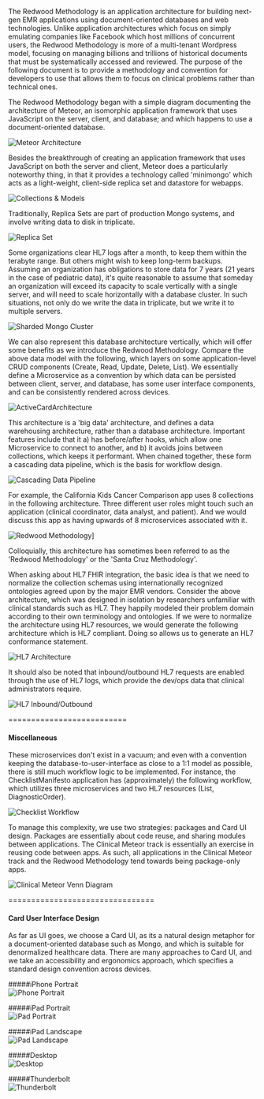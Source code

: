 The Redwood Methodology is an application architecture for building next-gen EMR applications using document-oriented databases and web technologies.  Unlike application architectures which focus on simply emulating companies like Facebook which host millions of concurrent users, the Redwood Methodology is more of a multi-tenant Wordpress model, focusing on managing billions and trillions of historical documents that must be systematically accessed and reviewed. The purpose of the following document is to provide a methodology and convention for developers to use that allows them to focus on clinical problems rather than technical ones.

The Redwood Methodology began with a simple diagram documenting the architecture of Meteor, an isomorphic application framework that uses JavaScript on the server, client, and database; and which happens to use a document-oriented database.

![Meteor Architecture](https://raw.githubusercontent.com/clinical-meteor/cookbook/master/images/Meteor%20Architecture%20-%20Basic.jpg)

Besides the breakthrough of creating an application framework that uses JavaScript on both the server and client, Meteor does a particularly noteworthy thing, in that it provides a technology called 'minimongo' which acts as a light-weight, client-side replica set and datastore for webapps.  

![Collections & Models](https://raw.githubusercontent.com/clinical-meteor/cookbook/master/images/whitepapers/redwood/CollectionsAndModels.PNG)

Traditionally, Replica Sets are part of production Mongo systems, and involve writing data to disk in triplicate.  

![Replica Set](https://raw.githubusercontent.com/clinical-meteor/cookbook/master/images/whitepapers/redwood/ReplicaSet.PNG)

Some organizations clear HL7 logs after a month, to keep them within the terabyte range.  But others might wish to keep long-term backups.  Assuming an organization has obligations to store data for 7 years (21 years in the case of pediatric data), it's quite reasonable to assume that someday an organization will exceed its capacity to scale vertically with a single server, and will need to scale horizontally with a database cluster.  In such situations, not only do we write the data in triplicate, but we write it to multiple servers.

![Sharded Mongo Cluster](https://raw.githubusercontent.com/clinical-meteor/cookbook/master/images/whitepapers/redwood/ShardedMongoCluster.PNG)

We can also represent this database architecture vertically, which will offer some benefits as we introduce the Redwood Methodology.  Compare the above data model with the following, which layers on some application-level CRUD components (Create, Read, Update, Delete, List).  We essentially define a Microservice as a convention by which data can be persisted between client, server, and database, has some user interface components, and can be consistently rendered across devices.  

![ActiveCardArchitecture](https://raw.githubusercontent.com/clinical-meteor/cookbook/master/images/whitepapers/redwood/ActiveCardArchitecture.PNG)

This architecture is a 'big data' architecture, and defines a data warehousing architecture, rather than a database architecture.  Important features include that it a) has before/after hooks, which allow one Microservice to connect to another, and b) it avoids joins between collections, which keeps it performant.  When chained together, these form a cascading data pipeline, which is the basis for workflow design.  

![Cascading Data Pipeline](https://raw.githubusercontent.com/clinical-meteor/cookbook/master/images/whitepapers/redwood/CascadingDataPipeline.PNG)

For example, the California Kids Cancer Comparison app uses 8 collections in the following architecture.  Three different user roles might touch such an application (clinical coordinator, data analyst, and patient).  And we would discuss this app as having upwards of 8 microservices associated with it.

![Redwood Methodology](https://raw.githubusercontent.com/clinical-meteor/cookbook/master/images/whitepapers/redwood/RedwoodMethodology.PNG)]

Colloquially, this architecture has sometimes been referred to as the 'Redwood Methodology' or the 'Santa Cruz Methodology'.  

When asking about HL7 FHIR integration, the basic idea is that we need to normalize the collection schemas using internationally recognized ontologies agreed upon by the major EMR vendors.  Consider the above architecture, which was designed in isolation by researchers unfamiliar with clinical standards such as HL7.  They happily modeled their problem domain according to their own terminology and ontologies.  If we were to normalize the architecture using HL7 resources, we would generate the following architecture which is HL7 compliant.  Doing so allows us to generate an HL7 conformance statement.

![HL7 Architecture](https://raw.githubusercontent.com/clinical-meteor/cookbook/master/images/whitepapers/redwood/Hl7FhirArchitecture.PNG)

It should also be noted that inbound/outbound HL7 requests are enabled through the use of HL7 logs, which provide the dev/ops data that clinical administrators require.  

![HL7 Inbound/Outbound](https://raw.githubusercontent.com/clinical-meteor/cookbook/master/images/whitepapers/redwood/Hl7InboundOutbound.PNG)

==========================
#### Miscellaneous  

These microservices don't exist in a vacuum; and even with a convention keeping the database-to-user-interface as close to a 1:1 model as possible, there is still much workflow logic to be implemented.  For instance, the ChecklistManifesto application has (approximately) the following workflow, which utilizes three microservices and two HL7 resources (List, DiagnosticOrder).

![Checklist Workflow](https://raw.githubusercontent.com/clinical-meteor/cookbook/master/images/whitepapers/redwood/ChecklistWorkflow.png)

To manage this complexity, we use two strategies: packages and Card UI design.  Packages are essentially about code reuse, and sharing modules between applications.  The Clinical Meteor track is essentially an exercise in reusing code between apps.  As such, all applications in the Clinical Meteor track and the Redwood Methodology tend towards being package-only apps.  

![Clinical Meteor Venn Diagram](https://raw.githubusercontent.com/clinical-meteor/cookbook/master/images/whitepapers/redwood/ClinicalMeteorVennDiagram.PNG)


================================
#### Card User Interface Design

As far as UI goes, we choose a Card UI, as its a natural design metaphor for a document-oriented database such as Mongo, and which is suitable for denormalized healthcare data.  There are many approaches to Card UI, and we take an accessibility and ergonomics approach, which specifies a standard design convention across devices.

#####iPhone Portrait  
![iPhone Portrait](https://raw.githubusercontent.com/clinical-meteor/cookbook/master/images/whitepapers/carddesign/iPhonePortrait.png)

#####iPad Portrait  
![iPad Portrait](https://raw.githubusercontent.com/clinical-meteor/cookbook/master/images/whitepapers/carddesign/iPadPortrait.png)


#####iPad Landscape    
![iPad Landscape](https://raw.githubusercontent.com/clinical-meteor/cookbook/master/images/whitepapers/carddesign/iPadLandscape.png)

#####Desktop   
![Desktop](https://raw.githubusercontent.com/clinical-meteor/cookbook/master/images/whitepapers/carddesign/DesktopLandscape.png)

#####Thunderbolt     
![Thunderbolt](https://raw.githubusercontent.com/clinical-meteor/cookbook/master/images/whitepapers/carddesign/Thunderbolt.png)
